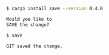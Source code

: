 ```sh
$ cargo install save --version 0.4.0
```

```md
Would you like to
SAVE the change?
```

```sh
$ save
```

```md
GIT saved the change.
```
